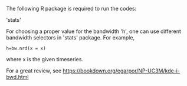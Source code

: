 The following R package is required to run the codes:

'stats'


For choosing a proper value for the bandwidth 'h', one can use different bandwidth selectors in 'stats' package.
For example,
    
    h=bw.nrd(x = x)

where x is the given timeseries.
  
For a great review, see https://bookdown.org/egarpor/NP-UC3M/kde-i-bwd.html
